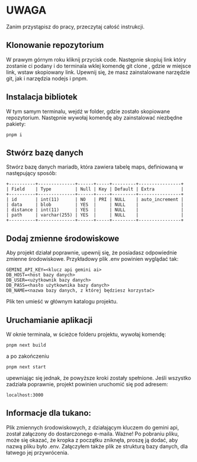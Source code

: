 # UWAGA
Zanim przystąpisz do pracy, przeczytaj całość instrukcji.

## Klonowanie repozytorium

W prawym górnym roku kliknij przycisk code. Następnie skopiuj link który zostanie ci podany i do terminala wklej komendę git clone <link>, gdzie w miejsce link, wstaw skopiowany link. Upewnij się, że masz zainstalowane narzędzie git, jak i narzędzia nodejs i pnpm.

## Instalacja bibliotek

W tym samym terminalu, wejdź w folder, gdzie zostało skopiowane repozytorium. Następnie wywołaj komendę aby zainstalować niezbędne pakiety:
```
pnpm i
```

## Stwórz bazę danych

Stwórz bazę danych mariadb, która zawiera tabelę maps, definiowaną w następujący sposób:
```
+----------+--------------+------+-----+---------+----------------+
| Field    | Type         | Null | Key | Default | Extra          |
+----------+--------------+------+-----+---------+----------------+
| id       | int(11)      | NO   | PRI | NULL    | auto_increment |
| data     | blob         | YES  |     | NULL    |                |
| distance | int(11)      | YES  |     | NULL    |                |
| path     | varchar(255) | YES  |     | NULL    |                |
+----------+--------------+------+-----+---------+----------------+
```


## Dodaj zmienne środowiskowe

Aby projekt działał poprawnie, upewnij się, że posiadasz odpowiednie zmienne środowiskowe. Przykładowy plik 
.env powinien wyglądać tak:
```
GEMINI_API_KEY=<klucz api gemini ai>
DB_HOST=<host bazy danych>
DB_USER=<użytkownik bazy danych>
DB_PASS=<hasło użytkownika bazy danych>
DB_NAME=<nazwa bazy danych, z której będziesz korzystać>
```
Plik ten umieść w głównym katalogu projektu.

## Uruchamianie aplikacji
W oknie terminala, w ścieżce folderu projektu, wywołaj komendę:
```
pnpm next build
```
a po zakończeniu
```
pnpm next start
```
upewniając się jednak, że powyższe kroki zostały spełnione. Jeśli wszystko zadziała poprawnie, projekt powinien uruchomić się pod adresem: 
```
localhost:3000
```
## Informacje dla tukano:

Plik zmiennych środowiskowych, z działającym kluczem do gemini api, został załączony do dostarczonego e-maila. Ważne! Po pobraniu pliku, może się okazać, że kropka z początku zniknęła, proszę ją dodać, aby nazwą pliku było .env. Załączyłem także plik ze strukturą bazy danych, dla łatwego jej przywrócenia.



